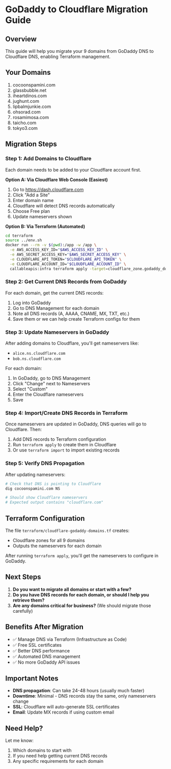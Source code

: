 # GoDaddy to Cloudflare Migration Guide

## Overview

This guide will help you migrate your 9 domains from GoDaddy DNS to Cloudflare DNS, enabling Terraform management.

## Your Domains

1. cocoonspamini.com
2. glassbubble.net
3. iheartdinos.com
4. jughunt.com
5. lipbalmjunkie.com
6. ohsorad.com
7. rosamimosa.com
8. taicho.com
9. tokyo3.com

## Migration Steps

### Step 1: Add Domains to Cloudflare

Each domain needs to be added to your Cloudflare account first.

**Option A: Via Cloudflare Web Console (Easiest)**
1. Go to https://dash.cloudflare.com
2. Click "Add a Site"
3. Enter domain name
4. Cloudflare will detect DNS records automatically
5. Choose Free plan
6. Update nameservers shown

**Option B: Via Terraform (Automated)**
```bash
cd terraform
source ../env.sh
docker run --rm -v $(pwd):/app -w /app \
  -e AWS_ACCESS_KEY_ID="$AWS_ACCESS_KEY_ID" \
  -e AWS_SECRET_ACCESS_KEY="$AWS_SECRET_ACCESS_KEY" \
  -e CLOUDFLARE_API_TOKEN="$CLOUDFLARE_API_TOKEN" \
  -e CLOUDFLARE_ACCOUNT_ID="$CLOUDFLARE_ACCOUNT_ID" \
  callableapis:infra terraform apply -target=cloudflare_zone.godaddy_domains
```

### Step 2: Get Current DNS Records from GoDaddy

For each domain, get the current DNS records:

1. Log into GoDaddy
2. Go to DNS Management for each domain
3. Note all DNS records (A, AAAA, CNAME, MX, TXT, etc.)
4. Save them or we can help create Terraform configs for them

### Step 3: Update Nameservers in GoDaddy

After adding domains to Cloudflare, you'll get nameservers like:
- `alice.ns.cloudflare.com`
- `bob.ns.cloudflare.com`

For each domain:
1. In GoDaddy, go to DNS Management
2. Click "Change" next to Nameservers
3. Select "Custom" 
4. Enter the Cloudflare nameservers
5. Save

### Step 4: Import/Create DNS Records in Terraform

Once nameservers are updated in GoDaddy, DNS queries will go to Cloudflare. Then:

1. Add DNS records to Terraform configuration
2. Run `terraform apply` to create them in Cloudflare
3. Or use `terraform import` to import existing records

### Step 5: Verify DNS Propagation

After updating nameservers:
```bash
# Check that DNS is pointing to Cloudflare
dig cocoonspamini.com NS

# Should show Cloudflare nameservers
# Expected output contains "cloudflare.com"
```

## Terraform Configuration

The file `terraform/cloudflare-godaddy-domains.tf` creates:
- Cloudflare zones for all 9 domains
- Outputs the nameservers for each domain

After running `terraform apply`, you'll get the nameservers to configure in GoDaddy.

## Next Steps

1. **Do you want to migrate all domains or start with a few?**
2. **Do you have DNS records for each domain, or should I help you retrieve them?**
3. **Are any domains critical for business?** (We should migrate those carefully)

## Benefits After Migration

- ✅ Manage DNS via Terraform (Infrastructure as Code)
- ✅ Free SSL certificates
- ✅ Better DNS performance
- ✅ Automated DNS management
- ✅ No more GoDaddy API issues

## Important Notes

- **DNS propagation**: Can take 24-48 hours (usually much faster)
- **Downtime**: Minimal - DNS records stay the same, only nameservers change
- **SSL**: Cloudflare will auto-generate SSL certificates
- **Email**: Update MX records if using custom email

## Need Help?

Let me know:
1. Which domains to start with
2. If you need help getting current DNS records
3. Any specific requirements for each domain

